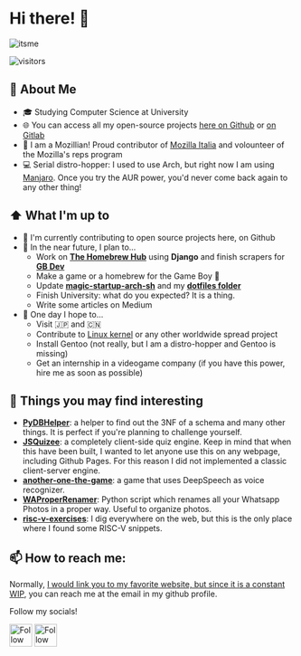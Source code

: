 # Hi there! 👋
![itsme](https://user-images.githubusercontent.com/44711271/130322733-6b4198f5-666f-45b9-9668-954a80601a38.png)

![visitors](https://visitor-badge-reloaded.herokuapp.com/badge?page_id=dag7dev.dag7dev&color=00df00)

<!--
Here are some ideas to get you started:

- 🔭 I’m currently working on ...
- 🌱 I’m currently learning ...
- 👯 I’m looking to collaborate on ...
- 🤔 I’m looking for help with ...
- 💬 Ask me about ...
- 📫 How to reach me: ...
- 😄 Pronouns: ...
- ⚡ Fun fact: ...
-->

## :book: About Me
- 🎓 Studying Computer Science at University
- 🌐 You can access all my open-source projects [here on Github](https://github.com/dag7dev/) or [on Gitlab](https://gitlab.com/dag7)
- 🦊 I am a Mozillian! Proud contributor of [Mozilla Italia](https://github.com/MozillaItalia/) and volounteer of the Mozilla's reps program
- 💻 Serial distro-hopper: I used to use Arch, but right now I am using [Manjaro](https://manjaro.org/). Once you try the AUR power, you'd never come back again to any other thing!
 
## ⬆ What I'm up to
- 🔨 I'm currently contributing to open source projects here, on Github
- 🎯 In the near future, I plan to...
  - Work on [**The Homebrew Hub**](https://github.com/gbdev/homebrewhub) using **Django** and finish scrapers for [**GB Dev**](https://github.com/gbdev/database)
  - Make a game or a homebrew for the Game Boy 👾
  - Update [**magic-startup-arch-sh**](https://github.com/dag7dev/magic-startup-arch-sh) and my [**dotfiles folder**](https://github.com/dag7dev/dotfiles)
  - Finish University: what do you expected? It is a thing.
  - Write some articles on Medium
- 🤞 One day I hope to...
	- Visit 🇯🇵 and 🇨🇳
  - Contribute to [Linux kernel](https://github.com/torvalds/linux) or any other worldwide spread project
  - Install Gentoo (not really, but I am a distro-hopper and Gentoo is missing)
  - Get an internship in a videogame company (if you have this power, hire me as soon as possible)

## 🔨 Things you may find interesting
- [**PyDBHelper**](https://github.com/dag7dev/PyDBHelper): a helper to find out the 3NF of a schema and many other things. It is perfect if you're planning to challenge yourself.
- [**JSQuizee**](https://github.com/dag7dev/JSQuizee): a completely client-side quiz engine. Keep in mind that when this have been built, I wanted to let anyone use this on any webpage, including Github Pages. For this reason I did not implemented a classic client-server engine.
- [**another-one-the-game**](https://github.com/dag7dev/another-one-the-game.git): a game that uses DeepSpeech as voice recognizer.
- [**WAProperRenamer**](https://github.com/dag7dev/WAProperRenamer): Python script which renames all your Whatsapp Photos in a proper way. Useful to organize photos. 
- [**risc-v-exercises**](https://github.com/dag7dev/risc-v-exercises-2020): I dig everywhere on the web, but this is the only place where I found some RISC-V snippets.

## 📫 How to reach me:
Normally, [I would link you to my favorite website, but since it is a constant WIP](https://dag7.it), you can reach me at the email in my github profile.

Follow my socials!
 
[<img src="https://raw.githubusercontent.com/Raymo111/Raymo111/master/socials/twitter.svg" height="40em" align="center" alt="Follow Dag7_ on Twitter" title="Follow Dag7_ on Twitter"/>](https://twitter.com/dag7_)
[<img src="https://raw.githubusercontent.com/Raymo111/Raymo111/master/socials/instagram.svg" height="40em" align="center" alt="Follow therealdag7_ on Instagram" title="Follow therealdag7_ on Instagram"/>](https://instagram.com/therealdag7_)
